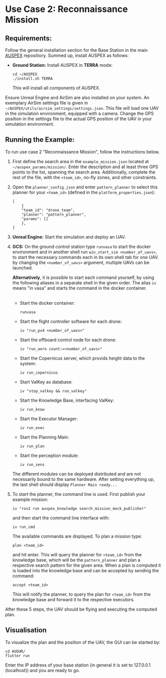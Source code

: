 # Use Case 2: Reconnaissance Mission

## Requirements:

Follow the general installation section for the Base Station in the main [AUSPEX](https://git.unibw.de/angewandte-ki-f-r-dynamische-systeme/AUSPEX) repositiory. Summed up, install AUSPEX as follows:
- **Ground Station:** Install AUSPEX in **TERRA** mode:
    ```
    cd ~/AUSPEX
    ./install.sh TERRA
    ```
    This will install all components of AUSPEX.

Ensure Unreal Engine and AirSim are also installed on your system. An exemplary AirSim settings file is given in ```~/AUSPEX/utils/airsim_settings/settings.json```. This file will load one UAV in the simulation environment, equipped with a camera. Change the GPS position in the settings file to the actual GPS position of the UAV in your simulation environment.

## Running the Example:

To run use case 2 "Reconnaissance Mission", follow the instructions below.

1. First define the search area in the ```example_mission.json``` located at ```~/auspex_params/mission/```. Enter the description and at least three GPS points to the list, spanning the search area. Additionally, complete the rest of the file, with the ```<team_id>```, no-fly zones, and other constraints.
2. Open the ```planner_config.json``` and enter ```pattern_planner``` to select this planner for your ```<team_id>``` (defined in the ```platform_properties.json```):
    ```
    [
        {
        "team_id": "drone_team",
        "planner": "pattern_planner",
        "params": []
        },
    ]
    ```
3. **Unreal Engine:** Start the simulation and deploy an UAV.
4. **GCS:**
    On the ground control station type ```runvasa``` to start the docker environment and in another shell run ```win_start_sim <number_of_uavs>```, to start the necessary commands each in its own shell tab for one UAV. by changing the ```<number_of_uavs>``` argument, multiple UAVs can be launched.

    **Alternatively**, it is possible to start each command yourself, by using the following aliases in a separate shell in the given order. The alias ```iv``` means "in vasa" and starts the command in the docker container.<br><br>
    - Start the docker container:
        ```
        runvasa
        ```
    - Start the flight controller software for each drone:
        ```
        iv "run_px4 <number_of_uavs>"
        ```
    - Start the offboard control node for each drone:
        ```
        iv "run_aero count:=<number_of_uavs>"
        ```
    - Start the Copernicus server, which provids height data to the system:
        ```
        iv run_copernicus
        ```
    - Start ValKey as database:
        ```
        iv "stop_valkey && run_valkey"
        ```
    - Start the Knowledge Base, interfacing ValKey:
        ```
        iv run_know
        ```
    - Start the Executor Manager:
        ```
        iv run_exec
        ```
    - Start the Planning Main:
        ```
        iv run_plan
        ```
    - Start the perception module:
        ```
        iv run_sens
        ```
    The different modules can be deployed distributed and are not necessarily bound to the same hardware. After setting everything up, the last shell should display ```Planner Main ready...```
5.  To start the planner, the command line is used. First publish your example mission:
    ```
    iv "ros2 run auspex_knowledge search_mission_mock_publisher"
    ```
    and then start the command line interface with:
    ```
    iv run_cmd
    ```
    The available commands are displayed. To plan a mission type:
    ```
    plan <team_id>
    ```
    and hit enter. This will query the planner for ```<team_id>``` from the knowledge base, which will be the ```pattern_planner``` and plan a respective search pattern for the given area. When a plan is computed it is loaded into the knowledge base and can be accepted by sending the command:
    ```
    accept <team_id>
    ```
    This will notify the planner, to query the plan for ```<team_id>``` from the knowledge base and forward it to the respective executors.

After these 5 steps, the UAV should be flying and executing the computed plan.

## Visualisation

To visualize the plan and the position of the UAV, the GUI can be started by:
```
cd AUGUR/
flutter run
```
Enter the IP address of your base station (in general it is set to 127.0.0.1 (localhost)) and ýou are ready to go.